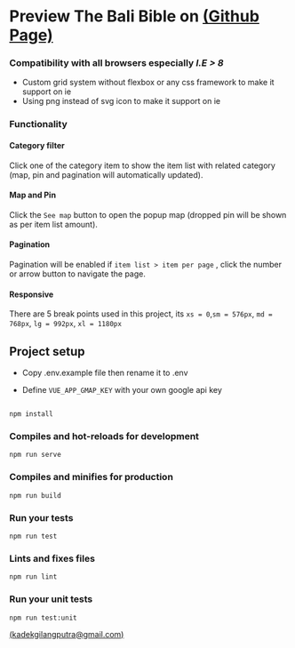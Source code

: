 
# Preview The Bali Bible on [(Github Page)](https://kdgilang.github.io/thebalibible/)


### Compatibility with all browsers especially _I.E > 8_

- Custom grid system without flexbox or any css framework to make it support on ie
- Using png instead of svg icon to make it support on ie

### Functionality

#### Category filter
Click one of the category item to show the item list with related category (map, pin and pagination will automatically updated).

#### Map and Pin
Click the `See map` button to open the popup map (dropped pin will be shown as per item list amount).

#### Pagination
Pagination will be enabled if `item list > item per page` , click the number or arrow button to navigate the page.

#### Responsive
There are 5 break points used in this project, its `xs = 0`,`sm = 576px`, `md = 768px`, `lg = 992px`,
`xl = 1180px`

## Project setup

- Copy .env.example file then rename it to .env

- Define `VUE_APP_GMAP_KEY` with your own google api key

```

npm install

```

  

  

### Compiles and hot-reloads for development

  

```
npm run serve
```

  

  

### Compiles and minifies for production

  

```
npm run build
```

  

  

### Run your tests

  

```
npm run test
```

  

  

### Lints and fixes files

  

```
npm run lint
```

  

  

### Run your unit tests

  

```
npm run test:unit
```

[(kadekgilangputra@gmail.com)](mailto:kadekgilangputra@gmail.com)